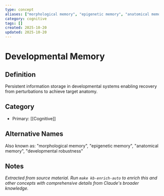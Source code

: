 ```yaml
---
type: concept
aliases: ["morphological memory", "epigenetic memory", "anatomical memory", "developmental robustness"]
category: cognitive
tags: []
created: 2025-10-20
updated: 2025-10-20
---
```


# Developmental Memory

## Definition

Persistent information storage in developmental systems enabling recovery from perturbations to achieve target anatomy.

## Category

- Primary: [[Cognitive]]

## Alternative Names

Also known as: "morphological memory", "epigenetic memory", "anatomical memory", "developmental robustness"

## Notes

*Extracted from source material. Run `make kb-enrich-auto` to enrich this and other concepts with comprehensive details from Claude's broader knowledge.*
